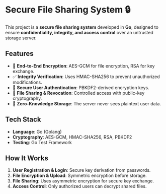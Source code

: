 # Secure File Sharing System 🔒

This project is a **secure file sharing system** developed in **Go**, designed to ensure **confidentiality, integrity, and access control** over an untrusted storage server.

## Features
- 🔑 **End-to-End Encryption**: AES-GCM for file encryption, RSA for key exchange.
- ✅ **Integrity Verification**: Uses HMAC-SHA256 to prevent unauthorized modifications.
- 👥 **Secure User Authentication**: PBKDF2-derived encryption keys.
- 📂 **File Sharing & Revocation**: Controlled access with public-key cryptography.
- 🚀 **Zero-Knowledge Storage**: The server never sees plaintext user data.

## Tech Stack
- **Language**: Go (Golang)
- **Cryptography**: AES-GCM, HMAC-SHA256, RSA, PBKDF2
- **Testing**: Go Test Framework

## How It Works
1. **User Registration & Login**: Secure key derivation from passwords.
2. **File Encryption & Upload**: Symmetric encryption before storage.
3. **File Sharing**: Uses asymmetric encryption for secure key exchange.
4. **Access Control**: Only authorized users can decrypt shared files.
